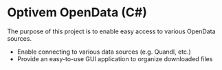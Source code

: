 # Optivem OpenData (C#)

The purpose of this project is to enable easy access to various OpenData sources.
* Enable connecting to various data sources (e.g. Quandl, etc.)
* Provide an easy-to-use GUI application to organize downloaded files
